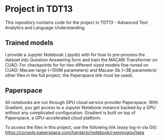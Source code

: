 # Project in TDT13

This repository contains code for the project in TDT13 - Advanced Text Analytics and Language Understanding.

## Trained models
I provide a Jupyter Notebook (.ipynb) with for how to pre-process the dataset into Question Answering form and train the MACAW Transformer on CUAD. For checkpoints for for two different sized models fine-tuned on CUAD: Macaw-large (~100M parameters) and Macaw-3b (~3B parameters) other files in the full project, the Paperspace link must be used).

## Paperspace
All notebooks are run through GPU cloud service provider Paperspace. With Gradient, you get access to a Jupyter Notebook instance backed by a GPU without any complicated configuration. Gradient is built on top of Paperspace, a GPU-accelerated cloud platform.

To access the files in this project, use the following link (easy log-in via Git):
https://console.paperspace.com/hanskrio/notebook/ryennjugioo1qea
